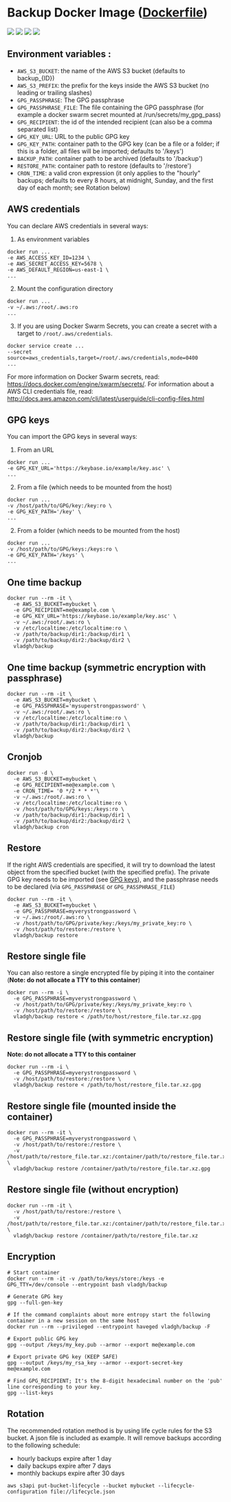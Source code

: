 # Backup Docker Image ([Dockerfile](https://github.com/vladgh/docker_base_images/tree/master/backup))
[![](https://images.microbadger.com/badges/image/vladgh/backup.svg)](https://microbadger.com/images/vladgh/backup "Get your own image badge on microbadger.com")
[![](https://images.microbadger.com/badges/version/vladgh/backup.svg)](https://microbadger.com/images/vladgh/backup "Get your own version badge on microbadger.com")
[![](https://images.microbadger.com/badges/commit/vladgh/backup.svg)](https://microbadger.com/images/vladgh/backup "Get your own commit badge on microbadger.com")
[![](https://images.microbadger.com/badges/license/vladgh/backup.svg)](https://microbadger.com/images/vladgh/backup "Get your own license badge on microbadger.com")

## Environment variables :

- `AWS_S3_BUCKET`: the name of the AWS S3 bucket (defaults to backup_{ID})
- `AWS_S3_PREFIX`: the prefix for the keys inside the AWS S3 bucket (no leading or trailing slashes)
- `GPG_PASSPHRASE`: The GPG passphrase
- `GPG_PASSPHRASE_FILE`: The file containing the GPG passphrase (for example a docker swarm secret mounted at /run/secrets/my_gpg_pass)
- `GPG_RECIPIENT`: the id of the intended recipient (can also be a comma separated list)
- `GPG_KEY_URL`:  URL to the public GPG key
- `GPG_KEY_PATH`: container path to the GPG key (can be a file or a folder; if this is a folder, all files will be imported; defaults to '/keys')
- `BACKUP_PATH`: container path to be archived (defaults to '/backup')
- `RESTORE_PATH`: container path to restore (defaults to '/restore')
- `CRON_TIME`: a valid cron expression (it only applies to the "hourly" backups; defaults to every 8 hours, at midnight, Sunday, and the first day of each month; see Rotation below)

## AWS credentials

You can declare AWS credentials in several ways:

1. As environment variables

```
docker run ...
-e AWS_ACCESS_KEY_ID=1234 \
-e AWS_SECRET_ACCESS_KEY=5678 \
-e AWS_DEFAULT_REGION=us-east-1 \
...
```

2. Mount the configuration directory

```
docker run ...
-v ~/.aws:/root/.aws:ro
...
```

3. If you are using Docker Swarm Secrets, you can create a secret with a target to `/root/.aws/credentials`.

```
docker service create ...
--secret source=aws_credentials,target=/root/.aws/credentials,mode=0400
...
```

For more information on Docker Swarm secrets, read: https://docs.docker.com/engine/swarm/secrets/. For information about a AWS CLI credentials file, read: http://docs.aws.amazon.com/cli/latest/userguide/cli-config-files.html

## GPG keys

You can import the GPG keys in several ways:

1. From an URL

```
docker run ...
-e GPG_KEY_URL='https://keybase.io/example/key.asc' \
...
```

2. From a file (which needs to be mounted from the host)

```
docker run ...
-v /host/path/to/GPG/key:/key:ro \
-e GPG_KEY_PATH='/key' \
...
```

2. From a folder (which needs to be mounted from the host)

```
docker run ...
-v /host/path/to/GPG/keys:/keys:ro \
-e GPG_KEY_PATH='/keys' \
...
```

## One time backup

```
docker run --rm -it \
  -e AWS_S3_BUCKET=mybucket \
  -e GPG_RECIPIENT=me@example.com \
  -e GPG_KEY_URL='https://keybase.io/example/key.asc' \
  -v ~/.aws:/root/.aws:ro \
  -v /etc/localtime:/etc/localtime:ro \
  -v /path/to/backup/dir1:/backup/dir1 \
  -v /path/to/backup/dir2:/backup/dir2 \
  vladgh/backup
```

## One time backup (symmetric encryption with passphrase)

```
docker run --rm -it \
  -e AWS_S3_BUCKET=mybucket \
  -e GPG_PASSPHRASE='mysuperstrongpassword' \
  -v ~/.aws:/root/.aws:ro \
  -v /etc/localtime:/etc/localtime:ro \
  -v /path/to/backup/dir1:/backup/dir1 \
  -v /path/to/backup/dir2:/backup/dir2 \
  vladgh/backup
```

## Cronjob

```
docker run -d \
  -e AWS_S3_BUCKET=mybucket \
  -e GPG_RECIPIENT=me@example.com \
  -e CRON_TIME= '0 */2 * * *'\
  -v ~/.aws:/root/.aws:ro \
  -v /etc/localtime:/etc/localtime:ro \
  -v /host/path/to/GPG/keys:/keys:ro \
  -v /path/to/backup/dir1:/backup/dir1 \
  -v /path/to/backup/dir2:/backup/dir2 \
  vladgh/backup cron
```

## Restore
If the right AWS credentials are specified, it will try to download the latest object from the specified bucket (with the specified prefix).
The private GPG key needs to be imported (see [GPG keys](#gpg-keys)), and the passphrase needs to be declared (via `GPG_PASSPHRASE` or `GPG_PASSPHRASE_FILE`)

```
docker run --rm -it \
  -e AWS_S3_BUCKET=mybucket \
  -e GPG_PASSPHRASE=myverystrongpassword \
  -v ~/.aws:/root/.aws:ro \
  -v /host/path/to/GPG/private/key:/keys/my_private_key:ro \
  -v /host/path/to/restore:/restore \
  vladgh/backup restore
```

## Restore single file
You can also restore a single encrypted file by piping it into the container (**Note: do not allocate a TTY to this container**)

```
docker run --rm -i \
  -e GPG_PASSPHRASE=myverystrongpassword \
  -v /host/path/to/GPG/private/key:/keys/my_private_key:ro \
  -v /host/path/to/restore:/restore \
  vladgh/backup restore < /path/to/host/restore_file.tar.xz.gpg
```

## Restore single file (with symmetric encryption)
**Note: do not allocate a TTY to this container**

```
docker run --rm -i \
  -e GPG_PASSPHRASE=myverystrongpassword \
  -v /host/path/to/restore:/restore \
  vladgh/backup restore < /path/to/host/restore_file.tar.xz.gpg
```
## Restore single file (mounted inside the container)

```
docker run --rm -it \
  -e GPG_PASSPHRASE=myverystrongpassword \
  -v /host/path/to/restore:/restore \
  -v /host/path/to/restore_file.tar.xz:/container/path/to/restore_file.tar.xz.gpg \
  vladgh/backup restore /container/path/to/restore_file.tar.xz.gpg
```

## Restore single file (without encryption)

```
docker run --rm -it \
  -v /host/path/to/restore:/restore \
  -v /host/path/to/restore_file.tar.xz:/container/path/to/restore_file.tar.xz \
  vladgh/backup restore /container/path/to/restore_file.tar.xz
```

## Encryption

```
# Start container
docker run --rm -it -v /path/to/keys/store:/keys -e GPG_TTY=/dev/console --entrypoint bash vladgh/backup

# Generate GPG key
gpg --full-gen-key

# If the command complaints about more entropy start the following container in a new session on the same host
docker run --rm --privileged --entrypoint haveged vladgh/backup -F

# Export public GPG key
gpg --output /keys/my_key.pub --armor --export me@example.com

# Export private GPG key (KEEP SAFE)
gpg --output /keys/my_rsa_key --armor --export-secret-key me@example.com

# Find GPG_RECIPIENT; It's the 8-digit hexadecimal number on the 'pub' line corresponding to your key.
gpg --list-keys
```

## Rotation

The recommended rotation method is by using life cycle rules for the S3 bucket. A json file is included as example. It will remove backups according to the following schedule:
- hourly backups expire after 1 day
- daily backups expire after 7 days
- monthly backups expire after 30 days

```
aws s3api put-bucket-lifecycle --bucket mybucket --lifecycle-configuration file://lifecycle.json
```

